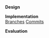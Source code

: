 **Design**   



**Implementation**   
[Branches](https://git.cs.kent.ac.uk/co886/g6/branches)
[Commits](https://git.cs.kent.ac.uk/co886/g6/commits/master)

**Evaluation**   